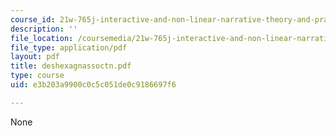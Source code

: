 ```yaml
---
course_id: 21w-765j-interactive-and-non-linear-narrative-theory-and-practice-spring-2004
description: ''
file_location: /coursemedia/21w-765j-interactive-and-non-linear-narrative-theory-and-practice-spring-2004/e3b203a9900c0c5c051de0c9186697f6_deshexagnassoctn.pdf
file_type: application/pdf
layout: pdf
title: deshexagnassoctn.pdf
type: course
uid: e3b203a9900c0c5c051de0c9186697f6

---
```

None